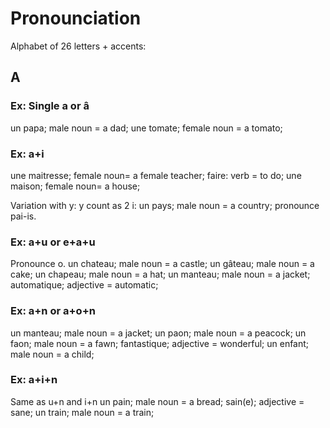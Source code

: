 # Pronounciation

Alphabet of 26 letters + accents:
## A

### Ex: Single a or â
un papa; male noun = a dad;
une tomate; female noun = a tomato;

### Ex: a+i
une maitresse; female noun= a female teacher;
faire: verb = to do;
une maison; female noun= a house;

Variation with y: y count as 2 i:
un pays; male noun = a country;
pronounce pai-is.

### Ex: a+u or e+a+u
Pronounce o.
un chateau; male noun = a castle;
un gâteau; male noun = a cake;
un chapeau; male noun = a hat;
un manteau; male noun = a jacket;
automatique; adjective = automatic;

### Ex: a+n or a+o+n
un manteau; male noun = a jacket;
un paon; male noun = a peacock;
un faon; male noun = a fawn;
fantastique; adjective = wonderful;
un enfant; male noun = a child;

### Ex: a+i+n
Same as u+n and i+n
un pain; male noun = a bread;
sain(e); adjective = sane;
un train; male noun = a train;